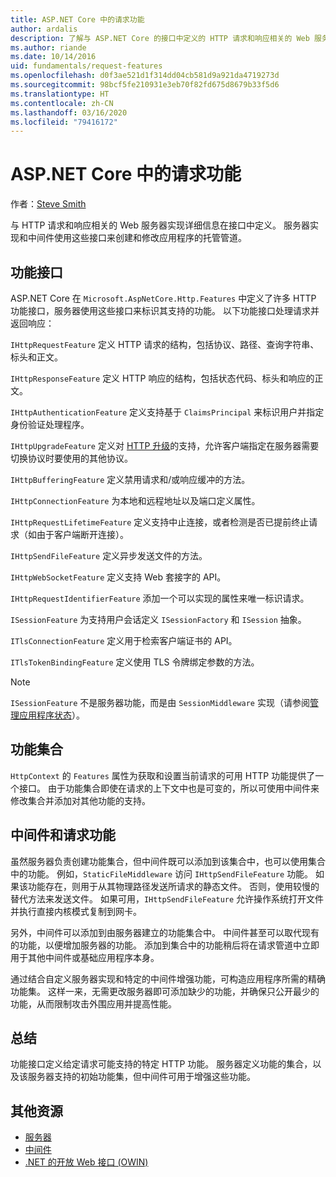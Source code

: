 ```yaml
---
title: ASP.NET Core 中的请求功能
author: ardalis
description: 了解与 ASP.NET Core 的接口中定义的 HTTP 请求和响应相关的 Web 服务器实现详细信息。
ms.author: riande
ms.date: 10/14/2016
uid: fundamentals/request-features
ms.openlocfilehash: d0f3ae521d1f314dd04cb581d9a921da4719273d
ms.sourcegitcommit: 98bcf5fe210931e3eb70f82fd675d8679b33f5d6
ms.translationtype: HT
ms.contentlocale: zh-CN
ms.lasthandoff: 03/16/2020
ms.locfileid: "79416172"
---
```

# <a name="request-features-in-aspnet-core"></a>ASP.NET Core 中的请求功能

作者：[Steve Smith](https://ardalis.com/)

与 HTTP 请求和响应相关的 Web 服务器实现详细信息在接口中定义。 服务器实现和中间件使用这些接口来创建和修改应用程序的托管管道。

## <a name="feature-interfaces"></a>功能接口

ASP.NET Core 在 `Microsoft.AspNetCore.Http.Features` 中定义了许多 HTTP 功能接口，服务器使用这些接口来标识其支持的功能。 以下功能接口处理请求并返回响应：

`IHttpRequestFeature` 定义 HTTP 请求的结构，包括协议、路径、查询字符串、标头和正文。

`IHttpResponseFeature` 定义 HTTP 响应的结构，包括状态代码、标头和响应的正文。

`IHttpAuthenticationFeature` 定义支持基于 `ClaimsPrincipal` 来标识用户并指定身份验证处理程序。

`IHttpUpgradeFeature` 定义对 [HTTP 升级](https://tools.ietf.org/html/rfc2616.html#section-14.42)的支持，允许客户端指定在服务器需要切换协议时要使用的其他协议。

`IHttpBufferingFeature` 定义禁用请求和/或响应缓冲的方法。

`IHttpConnectionFeature` 为本地和远程地址以及端口定义属性。

`IHttpRequestLifetimeFeature` 定义支持中止连接，或者检测是否已提前终止请求（如由于客户端断开连接）。

`IHttpSendFileFeature` 定义异步发送文件的方法。

`IHttpWebSocketFeature` 定义支持 Web 套接字的 API。

`IHttpRequestIdentifierFeature` 添加一个可以实现的属性来唯一标识请求。

`ISessionFeature` 为支持用户会话定义 `ISessionFactory` 和 `ISession` 抽象。

`ITlsConnectionFeature` 定义用于检索客户端证书的 API。

`ITlsTokenBindingFeature` 定义使用 TLS 令牌绑定参数的方法。

> [!NOTE]
> `ISessionFeature` 不是服务器功能，而是由 `SessionMiddleware` 实现（请参阅[管理应用程序状态](app-state.md)）。

## <a name="feature-collections"></a>功能集合

`HttpContext` 的 `Features` 属性为获取和设置当前请求的可用 HTTP 功能提供了一个接口。 由于功能集合即使在请求的上下文中也是可变的，所以可使用中间件来修改集合并添加对其他功能的支持。

## <a name="middleware-and-request-features"></a>中间件和请求功能

虽然服务器负责创建功能集合，但中间件既可以添加到该集合中，也可以使用集合中的功能。 例如，`StaticFileMiddleware` 访问 `IHttpSendFileFeature` 功能。 如果该功能存在，则用于从其物理路径发送所请求的静态文件。 否则，使用较慢的替代方法来发送文件。 如果可用，`IHttpSendFileFeature` 允许操作系统打开文件并执行直接内核模式复制到网卡。

另外，中间件可以添加到由服务器建立的功能集合中。 中间件甚至可以取代现有的功能，以便增加服务器的功能。 添加到集合中的功能稍后将在请求管道中立即用于其他中间件或基础应用程序本身。

通过结合自定义服务器实现和特定的中间件增强功能，可构造应用程序所需的精确功能集。 这样一来，无需更改服务器即可添加缺少的功能，并确保只公开最少的功能，从而限制攻击外围应用并提高性能。

## <a name="summary"></a>总结

功能接口定义给定请求可能支持的特定 HTTP 功能。 服务器定义功能的集合，以及该服务器支持的初始功能集，但中间件可用于增强这些功能。

## <a name="additional-resources"></a>其他资源

* [服务器](xref:fundamentals/servers/index)
* [中间件](xref:fundamentals/middleware/index)
* [.NET 的开放 Web 接口 (OWIN)](xref:fundamentals/owin)
